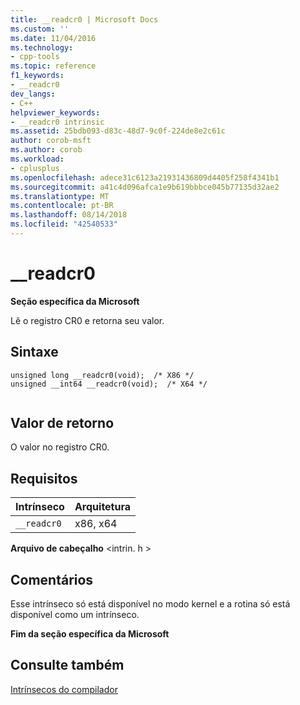 ```yaml
---
title: __readcr0 | Microsoft Docs
ms.custom: ''
ms.date: 11/04/2016
ms.technology:
- cpp-tools
ms.topic: reference
f1_keywords:
- __readcr0
dev_langs:
- C++
helpviewer_keywords:
- __readcr0 intrinsic
ms.assetid: 25bdb093-d83c-48d7-9c0f-224de8e2c61c
author: corob-msft
ms.author: corob
ms.workload:
- cplusplus
ms.openlocfilehash: adece31c6123a21931436809d4405f258f4341b1
ms.sourcegitcommit: a41c4d096afca1e9b619bbbce045b77135d32ae2
ms.translationtype: MT
ms.contentlocale: pt-BR
ms.lasthandoff: 08/14/2018
ms.locfileid: "42540533"
---
```

# <a name="readcr0"></a>__readcr0
**Seção específica da Microsoft**  
  
 Lê o registro CR0 e retorna seu valor.  
  
## <a name="syntax"></a>Sintaxe  
  
```  
unsigned long __readcr0(void);  /* X86 */  
unsigned __int64 __readcr0(void);  /* X64 */  
  
```  
  
## <a name="return-value"></a>Valor de retorno  
 O valor no registro CR0.  
  
## <a name="requirements"></a>Requisitos  
  
|Intrínseco|Arquitetura|  
|---------------|------------------|  
|`__readcr0`|x86, x64|  
  
 **Arquivo de cabeçalho** \<intrin. h >  
  
## <a name="remarks"></a>Comentários  
 Esse intrínseco só está disponível no modo kernel e a rotina só está disponível como um intrínseco.  
  
**Fim da seção específica da Microsoft**  
  
## <a name="see-also"></a>Consulte também  
 [Intrínsecos do compilador](../intrinsics/compiler-intrinsics.md)